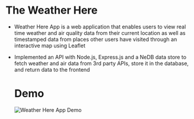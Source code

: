# The Weather Here

- Weather Here App is a web application that enables users to view real time weather and air quality data from their current location as well as timestamped data from places other users have visited through an interactive map using Leaflet
- Implemented an API with Node.js, Express.js and a NeDB data store to fetch weather and air data from 3rd party APIs, store it in the database, and return data to the frontend

  
  # Demo
  
  ![Weather Here App Demo](weatherhereapp.gif)
